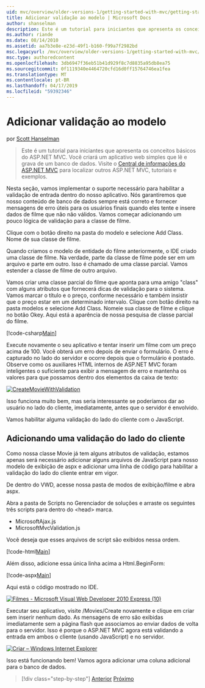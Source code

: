 ```yaml
---
uid: mvc/overview/older-versions-1/getting-started-with-mvc/getting-started-with-mvc-part7
title: Adicionar validação ao modelo | Microsoft Docs
author: shanselman
description: Este é um tutorial para iniciantes que apresenta os conceitos básicos do ASP.NET MVC. Crie um aplicativo web simples que lê e grava de um banco de dados.
ms.author: riande
ms.date: 08/14/2010
ms.assetid: aa7b3e8e-e23d-49f1-b160-f99a7f2982bd
msc.legacyurl: /mvc/overview/older-versions-1/getting-started-with-mvc/getting-started-with-mvc-part7
msc.type: authoredcontent
ms.openlocfilehash: 3db6947f36eb51b41d929f8c7d8835a95db8ea75
ms.sourcegitcommit: 0f1119340e4464720cfd16d0ff15764746ea1fea
ms.translationtype: MT
ms.contentlocale: pt-BR
ms.lasthandoff: 04/17/2019
ms.locfileid: "59392346"
---
```

# <a name="adding-validation-to-the-model"></a>Adicionar validação ao modelo

por [Scott Hanselman](https://github.com/shanselman)

> Este é um tutorial para iniciantes que apresenta os conceitos básicos do ASP.NET MVC. Você criará um aplicativo web simples que lê e grava de um banco de dados. Visite o [Central de informações do ASP.NET MVC](../../../index.md) para localizar outros ASP.NET MVC, tutoriais e exemplos.


Nesta seção, vamos implementar o suporte necessário para habilitar a validação de entrada dentro do nosso aplicativo. Nós garantiremos que nosso conteúdo de banco de dados sempre está correto e fornecer mensagens de erro úteis para os usuários finais quando eles tente e insere dados de filme que não não válidos. Vamos começar adicionando um pouco lógica de validação para a classe de filme.

Clique com o botão direito na pasta do modelo e selecione Add Class. Nome de sua classe de filme.

Quando criamos o modelo de entidade do filme anteriormente, o IDE criado uma classe de filme. Na verdade, parte da classe de filme pode ser em um arquivo e parte em outro. Isso é chamado de uma classe parcial. Vamos estender a classe de filme de outro arquivo.

Vamos criar uma classe parcial do filme que aponta para uma amigo "class" com alguns atributos que fornecerá dicas de validação para o sistema. Vamos marcar o título e o preço, conforme necessário e também insistir que o preço estar em um determinado intervalo. Clique com botão direito na pasta modelos e selecione Add Class. Nomeie sua classe de filme e clique no botão Okey. Aqui está a aparência de nossa pesquisa de classe parcial do filme.

[!code-csharp[Main](getting-started-with-mvc-part7/samples/sample1.cs)]

Execute novamente o seu aplicativo e tentar inserir um filme com um preço acima de 100. Você obterá um erro depois de enviar o formulário. O erro é capturado no lado do servidor e ocorre depois que o formulário é postado. Observe como os auxiliares HTML internos de ASP.NET MVC foram inteligentes o suficiente para exibir a mensagem de erro e mantenha os valores para que possamos dentro dos elementos da caixa de texto:

[![CreateMovieWithValidation](getting-started-with-mvc-part7/_static/image2.png)](getting-started-with-mvc-part7/_static/image1.png)

Isso funciona muito bem, mas seria interessante se poderíamos dar ao usuário no lado do cliente, imediatamente, antes que o servidor é envolvido.

Vamos habilitar alguma validação do lado do cliente com o JavaScript.

## <a name="adding-client-side-validation"></a>Adicionando uma validação do lado do cliente

Como nossa classe Movie já tem alguns atributos de validação, estamos apenas será necessário adicionar alguns arquivos de JavaScript para nosso modelo de exibição de aspx e adicionar uma linha de código para habilitar a validação do lado do cliente entrar em vigor.

De dentro do VWD, acesse nossa pasta de modos de exibição/filme e abra aspx.

Abra a pasta de Scripts no Gerenciador de soluções e arraste os seguintes três scripts para dentro do &lt;head&gt; marca.

- MicrosoftAjax.js
- MicrosoftMvcValidation.js

Você deseja que esses arquivos de script são exibidos nessa ordem.

[!code-html[Main](getting-started-with-mvc-part7/samples/sample2.html)]

Além disso, adicione essa única linha acima a Html.BeginForm:

[!code-aspx[Main](getting-started-with-mvc-part7/samples/sample3.aspx)]

Aqui está o código mostrado no IDE.

[![Filmes - Microsoft Visual Web Developer 2010 Express (10)](getting-started-with-mvc-part7/_static/image4.png)](getting-started-with-mvc-part7/_static/image3.png)

Executar seu aplicativo, visite /Movies/Create novamente e clique em criar sem inserir nenhum dado. As mensagens de erro são exibidas imediatamente sem a página flash que associamos ao enviar dados de volta para o servidor. Isso é porque o ASP.NET MVC agora está validando a entrada em ambos o cliente (usando JavaScript) e no servidor.

[![Criar – Windows Internet Explorer](getting-started-with-mvc-part7/_static/image6.png)](getting-started-with-mvc-part7/_static/image5.png)

Isso está funcionando bem! Vamos agora adicionar uma coluna adicional para o banco de dados.

> [!div class="step-by-step"]
> [Anterior](getting-started-with-mvc-part6.md)
> [Próximo](getting-started-with-mvc-part8.md)
